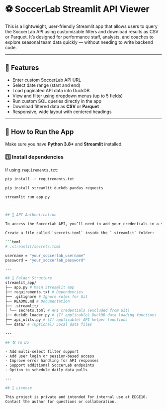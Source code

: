 # ⚽ SoccerLab Streamlit API Viewer

This is a lightweight, user-friendly Streamlit app that allows users to query the SoccerLab API using customizable filters and download results as CSV or Parquet. It’s designed for performance staff, analysts, and coaches to explore seasonal team data quickly — without needing to write backend code.

---

## 🧰 Features

- Enter custom SoccerLab API URL
- Select date range (start and end)
- Load paginated API data into DuckDB
- View and filter using dropdown menus (up to 5 fields)
- Run custom SQL queries directly in the app
- Download filtered data as **CSV** or **Parquet**
- Responsive, wide layout with centered headings

---

## 🚀 How to Run the App

Make sure you have **Python 3.8+** and **Streamlit** installed.

### 1️⃣ Install dependencies

If using `requirements.txt`:

```bash
pip install -r requirements.txt

pip install streamlit duckdb pandas requests

streamlit run app.py

---

## 🔐 API Authentication

To access the SoccerLab API, you’ll need to add your credentials in a secure way.

Create a file called `secrets.toml` inside the `.streamlit` folder:

```toml
# .streamlit/secrets.toml

username = "your_soccerlab_username"
password = "your_soccerlab_password"

---

## 📁 Folder Structure
streamlit_app/
├── app.py # Main Streamlit app
├── requirements.txt # Dependencies
├── .gitignore # Ignore rules for Git
├── README.md # Documentation
├── .streamlit/
│ └── secrets.toml # API credentials (excluded from Git)
├── duckdb_loader.py # (If applicable) DuckDB data loading functions
├── api_utils.py # (If applicable) API helper functions
└── data/ # (Optional) Local data files

---

## 🛠️ To Do

- Add multi-select filter support
- Add user login or session-based access
- Improve error handling for API responses
- Support additional SoccerLab endpoints
- Option to schedule daily data pulls

---

## 📄 License

This project is private and intended for internal use at EDGE10.  
Contact the author for questions or collaboration.
